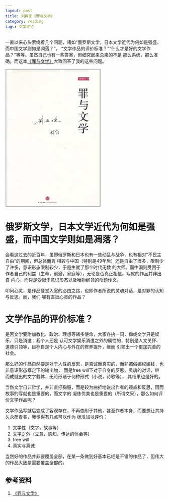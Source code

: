 ```yaml
---
layout: post
title: 刘再复《罪与文学》
category: reading
tags: 文学评论
---
```


一直以来心头萦绕着几个问题，诸如“俄罗斯文学，日本文学近代为何如是强盛，而中国文学则如是凋落？”，
“文学作品的评价标准？”“什么才是好的文学作品？”等等。虽然自己也有一些答案，但细究起来总来的不是
那么系统，那么准确。而这本[《罪与文学》][《罪与文学》]大致回答了我的这些问题。

![zui_and_wenxue](/assets/images/zuiyuwenxue.jpg)

俄罗斯文学，日本文学近代为何如是强盛，而中国文学则如是凋落？
============================================================

会看这过去的近百年，虽即俄罗斯和日本也有一些动乱与战争，也有相对“不民主自由”的期间，但总体而言
相较与中国（特别是49年后）还是自由了很多，限制少了许多，意识形态限制较少，于是生就了那个时代无数
的大师。而中国则受困于作者自己的利益（生命，前途，家庭等），无论是否真正相信，写就的作品并非出自
内心，而只是受限于意识形态以及唯物纲领的命题作文。

叩问心灵，是作品登堂入室的必由之路，也即作者所说的灵魂对话，是对罪的认知与反思。而，我们
哪有直抵心灵的作品？

文学作品的评价标准？
========================

是否文学要附加教化、政治、理想等诸多使命，大家各执一词，抑或文学只是娱乐、只是消遣；我个人还是
认可文学娱乐消遣之外的属性的，特别是人文关怀、道德引领等，目标自是个人内心与外在的修养提升，继而
引领出一个更加完善的社会。

那么好的作品自然要是对于人性的反思，是真诚而真实的，而非媚俗媚权媚钱，也非意识形态框定下的输出物，
而是free will下对于自身的反思，灵魂的对话，继而成就出的文字载体，无论形诸于何种形式（小说，诗歌等），
其结果也是好的。

当然文学自非哲学，并非直抒胸臆，而是较为曲折地说出作者的观点和反思，因而故事的写就也是重要的，而文字的
凝练优美也是重要的（所谓文采），那么如何评价文学作品呢？

文学作品写就后变成了客观存在，不再依附于其他，甚至作者本身，而要想让其持久永葆青春，我觉得有几点可以作为
标准加以评价：

1. 文学性（文字，故事等）
2. 文字之外（立意，感知，传达的体会等）
3. free will
4. 真实与真诚

当然好的作品并非要覆盖全部，在某一条做到好基本已经是不错的作品了，但伟大的作品大致是需要覆盖全部的。




## 参考资料
1. [《罪与文学》][《罪与文学》]


[《罪与文学》]: http://book.douban.com/subject/6100945/

